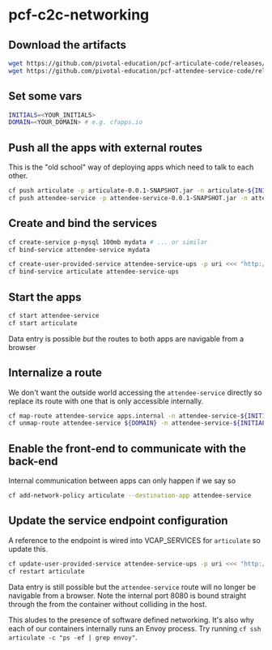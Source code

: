 # pcf-c2c-networking

## Download the artifacts

```bash
wget https://github.com/pivotal-education/pcf-articulate-code/releases/download/0.0.1/articulate-0.0.1-SNAPSHOT.jar
wget https://github.com/pivotal-education/pcf-attendee-service-code/releases/download/0.0.1/attendee-service-0.0.1-SNAPSHOT.jar
```

## Set some vars

```bash
INITIALS=<YOUR_INITIALS>
DOMAIN=<YOUR_DOMAIN> # e.g. cfapps.io
```

## Push all the apps with external routes

This is the "old school" way of deploying apps which need to talk to each other.

```bash
cf push articulate -p articulate-0.0.1-SNAPSHOT.jar -n articulate-${INITIALS} -d ${DOMAIN} --no-start
cf push attendee-service -p attendee-service-0.0.1-SNAPSHOT.jar -n attendee-service-${INITIALS} -d ${DOMAIN} --no-start
```

## Create and bind the services

```bash
cf create-service p-mysql 100mb mydata # ... or similar
cf bind-service attendee-service mydata

cf create-user-provided-service attendee-service-ups -p uri <<< "http://attendee-service-${INITIALS}.${DOMAIN}/attendees"
cf bind-service articulate attendee-service-ups
```
## Start the apps

```bash
cf start attendee-service
cf start articulate
```

Data entry is possible _but_ the routes to both apps are navigable from a browser

## Internalize a route

We don't want the outside world accessing the `attendee-service` directly so replace its
route with one that is only accessible internally.

```bash
cf map-route attendee-service apps.internal -n attendee-service-${INITIALS}
cf unmap-route attendee-service ${DOMAIN} -n attendee-service-${INITIALS}
```

## Enable the front-end to communicate with the back-end

Internal communication between apps can only happen if we say so

```bash
cf add-network-policy articulate --destination-app attendee-service
```

## Update the service endpoint configuration

A reference to the endpoint is wired into VCAP_SERVICES for `articulate` so update this.

```bash
cf update-user-provided-service attendee-service-ups -p uri <<< "http://attendee-service-${INITIALS}.apps.internal:8080/attendees"
cf restart articulate
```

Data entry is still possible but the `attendee-service` route will no longer be navigable from a browser.
Note the internal port 8080 is bound straight through the from the container without colliding in the host.

This aludes to the presence of software defined networking.
It's also why each of our containers internally runs an Envoy process.
Try running `cf ssh articulate -c "ps -ef | grep envoy"`.
